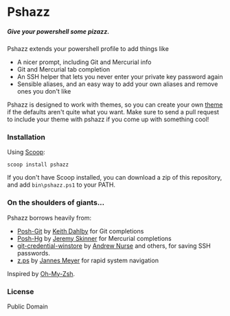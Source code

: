 # Pshazz
##### Give your powershell some pizazz.

Pshazz extends your powershell profile to add things like

* A nicer prompt, including Git and Mercurial info
* Git and Mercurial tab completion
* An SSH helper that lets you never enter your private key password again
* Sensible aliases, and an easy way to add your own aliases and remove ones you don't like

Pshazz is designed to work with themes, so you can create your own [theme](https://github.com/lukesampson/pshazz/wiki/Themes) if the defaults aren't quite what you want. Make sure to send a pull request to include your theme with pshazz if you come up with something cool!

### Installation
Using [Scoop](http://scoop.sh):

```
scoop install pshazz
```

If you don't have Scoop installed, you can download a zip of this repository, and add `bin\pshazz.ps1` to your PATH.

### On the shoulders of giants...
Pshazz borrows heavily from:

* [Posh-Git](https://github.com/dahlbyk/posh-git) by [Keith Dahlby](http://lostechies.com/keithdahlby/) for Git completions
* [Posh-Hg](https://github.com/JeremySkinner/posh-hg) by [Jeremy Skinner](http://www.jeremyskinner.co.uk/) for Mercurial completions
* [git-credential-winstore](http://gitcredentialstore.codeplex.com/) by [Andrew Nurse](http://vibrantcode.com/) and others, for saving SSH passwords.
* [z.ps](https://github.com/JannesMeyer/z.ps) by [Jannes Meyer](https://github.com/JannesMeyer) for rapid system navigation

Inspired by [Oh-My-Zsh](https://github.com/robbyrussell/oh-my-zsh).

### License

Public Domain
